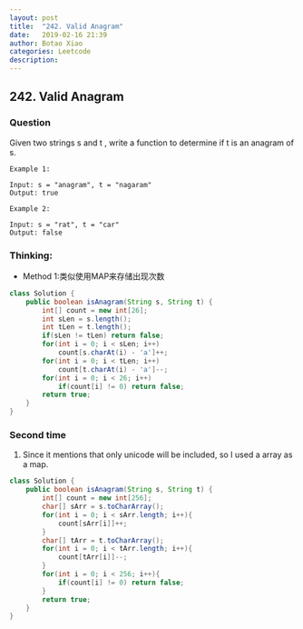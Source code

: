 ```yaml
---
layout: post
title:  "242. Valid Anagram"
date:   2019-02-16 21:39
author: Botao Xiao
categories: Leetcode
description:
---
```

## 242. Valid Anagram

### Question
Given two strings s and t , write a function to determine if t is an anagram of s.

```
Example 1:

Input: s = "anagram", t = "nagaram"
Output: true

Example 2:

Input: s = "rat", t = "car"
Output: false
```

### Thinking:
* Method 1:类似使用MAP来存储出现次数

```Java
class Solution {
    public boolean isAnagram(String s, String t) {
        int[] count = new int[26];
        int sLen = s.length();
        int tLen = t.length();
        if(sLen != tLen) return false;
        for(int i = 0; i < sLen; i++)
            count[s.charAt(i) - 'a']++;
        for(int i = 0; i < tLen; i++)
            count[t.charAt(i) - 'a']--;
        for(int i = 0; i < 26; i++)
            if(count[i] != 0) return false;
        return true;
    }
}
```

### Second time
1. Since it mentions that only unicode will be included, so I used a array as a map.
```Java
class Solution {
    public boolean isAnagram(String s, String t) {
        int[] count = new int[256];
        char[] sArr = s.toCharArray();
        for(int i = 0; i < sArr.length; i++){
            count[sArr[i]]++;
        }
        char[] tArr = t.toCharArray();
        for(int i = 0; i < tArr.length; i++){
            count[tArr[i]]--;
        }
        for(int i = 0; i < 256; i++){
            if(count[i] != 0) return false;
        }
        return true;
    }
}
```
